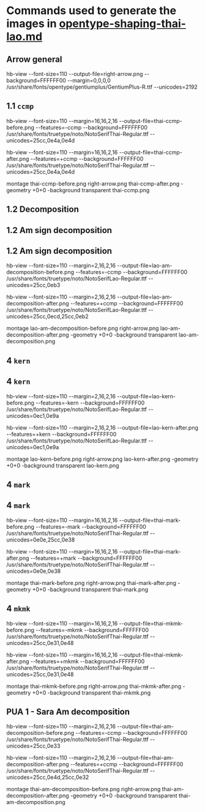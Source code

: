# Commands used to generate the images in [opentype-shaping-thai-lao.md](../../opentype-shaping-thai-lao.md)

## Arrow general

hb-view --font-size=110 --output-file=right-arrow.png --background=FFFFFF00 --margin=0,0,0,0 /usr/share/fonts/opentype/gentiumplus/GentiumPlus-R.ttf --unicodes=2192

## 1.1 `ccmp`

hb-view --font-size=110 --margin=16,16,2,16 --output-file=thai-ccmp-before.png --features=-ccmp --background=FFFFFF00 /usr/share/fonts/truetype/noto/NotoSerifThai-Regular.ttf --unicodes=25cc,0e4a,0e4d

hb-view --font-size=110 --margin=16,16,2,16 --output-file=thai-ccmp-after.png --features=+ccmp --background=FFFFFF00 /usr/share/fonts/truetype/noto/NotoSerifThai-Regular.ttf --unicodes=25cc,0e4a,0e4d

montage thai-ccmp-before.png right-arrow.png thai-ccmp-after.png -geometry +0+0 -background transparent thai-ccmp.png

## 1.2 Decomposition

## 1.2 Am sign decomposition

## 1.2 Am sign decomposition

hb-view --font-size=110 --margin=2,16,2,16 --output-file=lao-am-decomposition-before.png --features=-ccmp --background=FFFFFF00 /usr/share/fonts/truetype/noto/NotoSerifLao-Regular.ttf --unicodes=25cc,0eb3

hb-view --font-size=110 --margin=2,16,2,16 --output-file=lao-am-decomposition-after.png --features=+ccmp --background=FFFFFF00 /usr/share/fonts/truetype/noto/NotoSerifLao-Regular.ttf --unicodes=25cc,0ecd,25cc,0eb2

montage lao-am-decomposition-before.png right-arrow.png lao-am-decomposition-after.png -geometry +0+0 -background transparent lao-am-decomposition.png

## 4 `kern`

## 4 `kern`

hb-view --font-size=110 --margin=2,16,2,16 --output-file=lao-kern-before.png --features=-kern --background=FFFFFF00 /usr/share/fonts/truetype/noto/NotoSerifLao-Regular.ttf --unicodes=0ec1,0e9a

 hb-view --font-size=110 --margin=2,16,2,16 --output-file=lao-kern-after.png --features=+kern --background=FFFFFF00 /usr/share/fonts/truetype/noto/NotoSerifLao-Regular.ttf --unicodes=0ec1,0e9a

montage lao-kern-before.png right-arrow.png lao-kern-after.png -geometry +0+0 -background transparent lao-kern.png

## 4 `mark`

## 4 `mark`

hb-view --font-size=110 --margin=16,16,2,16 --output-file=thai-mark-before.png --features=-mark --background=FFFFFF00 /usr/share/fonts/truetype/noto/NotoSerifThai-Regular.ttf --unicodes=0e0e,25cc,0e38

hb-view --font-size=110 --margin=16,16,2,16 --output-file=thai-mark-after.png --features=+mark --background=FFFFFF00 /usr/share/fonts/truetype/noto/NotoSerifThai-Regular.ttf --unicodes=0e0e,0e38

montage thai-mark-before.png right-arrow.png thai-mark-after.png -geometry +0+0 -background transparent thai-mark.png


## 4 `mkmk`

hb-view --font-size=110 --margin=16,16,2,16 --output-file=thai-mkmk-before.png --features=-mkmk --background=FFFFFF00 /usr/share/fonts/truetype/noto/NotoSerifThai-Regular.ttf --unicodes=25cc,0e31,0e48

hb-view --font-size=110 --margin=16,16,2,16 --output-file=thai-mkmk-after.png --features=+mkmk --background=FFFFFF00 /usr/share/fonts/truetype/noto/NotoSerifThai-Regular.ttf --unicodes=25cc,0e31,0e48

montage thai-mkmk-before.png right-arrow.png thai-mkmk-after.png -geometry +0+0 -background transparent thai-mkmk.png


## PUA 1 - Sara Am decomposition

hb-view --font-size=110 --margin=2,16,2,16 --output-file=thai-am-decomposition-before.png --features=-ccmp --background=FFFFFF00 /usr/share/fonts/truetype/noto/NotoSerifThai-Regular.ttf --unicodes=25cc,0e33

hb-view --font-size=110 --margin=2,16,2,16 --output-file=thai-am-decomposition-after.png --features=+ccmp --background=FFFFFF00 /usr/share/fonts/truetype/noto/NotoSerifThai-Regular.ttf --unicodes=25cc,0e4d,25cc,0e32

montage thai-am-decomposition-before.png right-arrow.png thai-am-decomposition-after.png -geometry +0+0 -background transparent thai-am-decomposition.png
























